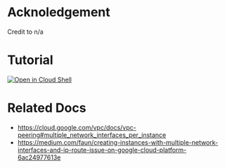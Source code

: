 
# Acknoledgement

Credit to n/a

# Tutorial

[![Open in Cloud Shell](https://gstatic.com/cloudssh/images/open-btn.png)](https://console.cloud.google.com/home?cloudshell=true&cloudshell_git_repo=github.com/cclin81922/gcp.git&cloudshell_tutorial=lab-peering-with-eth1/tutorial.md)

# Related Docs

* https://cloud.google.com/vpc/docs/vpc-peering#multiple_network_interfaces_per_instance
* https://medium.com/faun/creating-instances-with-multiple-network-interfaces-and-ip-route-issue-on-google-cloud-platform-6ac24977613e 
